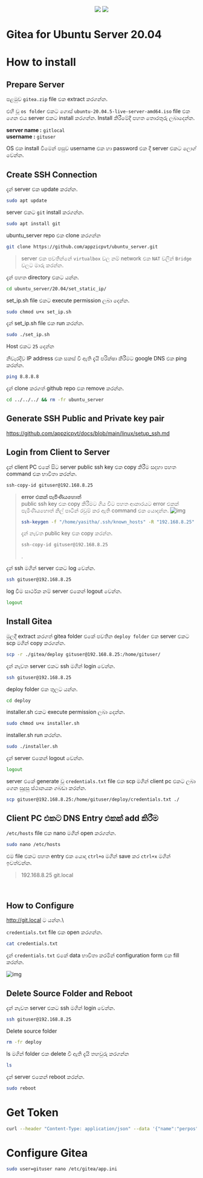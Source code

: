 <p align="center">
  <img src="../images/ubuntu-server-20.04.png" />
  <img src="../images/gita-logo.png" />
</p>

# Gitea for Ubuntu Server 20.04

# How to install

## Prepare Server

පළමුව `gitea.zip` file එක extract කරගන්න.

එහි වූ `os folder` එකට ගොස් `ubuntu-20.04.5-live-server-amd64.iso` file එක ගෙන එය server එකට install කරගන්න. Install කිරීමේදී පහත තොරතුරු ලබාදෙන්න.

**server name :**  `gitlocal`\
**username :** `gituser`

OS එක install වීමෙන් පසුව username එක හා password එක දී server එකට ලොග් වෙන්න.

## Create SSH Connection

දැන් server එක update කරන්න.
```bash
sudo apt update
```

server එකට `git` install කරගන්න. 
```bash
sudo apt install git
```

ubuntu_server repo එක clone කරගන්න
```bash
git clone https://github.com/appzicpvt/ubuntu_server.git
```

>server එක පවතින්නේ `virtualbox` වල නම් network එක `NAT` වලින් `Bridge` වලට මාරු කරන්න.

දැන් පහත directory එකට යන්න.
```bash
cd ubuntu_server/20.04/set_static_ip/
```

set_ip.sh file එකට execute permission ලබා දෙන්න.
```bash
sudo chmod u+x set_ip.sh 
```
දැන් set_ip.sh file එක run කරන්න.
```bash
sudo ./set_ip.sh
```
Host එකට `25` දෙන්න

නිවැරදිව IP address එක සකස් වී ඇති දැයි පරික්ෂා කිරීමට google DNS එක ping  කරන්න. 
```bash
ping 8.8.8.8
```

දැන් clone කරගත් github repo එක remove කරන්න.
```bash
cd ../../../ && rm -fr ubuntu_server
```

## Generate SSH Public and Private key pair
https://github.com/appzicpvt/docs/blob/main/linux/setup_ssh.md

## Login from Client to Server 
දැන් client PC එකේ සිට server public ssh key එක copy කිරීම සදහා පහත command එක භාවිතා කරන්න.
```bash
ssh-copy-id gituser@192.168.8.25
```
> **error එකක් පැමිණියහොත්**\
> public ssh key එක copy කිරීමට ගිය විට පහත ආකාරයට error එකක් පැමිණියහොත් නිල් පාටින් රවුම් කර ඇති command එක යොදන්න.
>![img](../images/gitea/ssh_copy_error.png)
>```bash
>ssh-keygen -f "/home/yasitha/.ssh/known_hosts" -R "192.168.8.25"
>```
> දැන් නැවත public key එක copy කරන්න.
>```bash
>ssh-copy-id gituser@192.168.8.25
>```
>.

දැන් ssh මගින් server එකට log වෙන්න.
```bash
ssh gituser@192.168.8.25
```

log වීම සාර්ථක නම් server එකෙන් logout වෙන්න. 
```bash
logout
```

## Install Gitea

මුලදී extract කරගත් gitea folder එකේ පවතින `deploy folder` එක server එකට scp මගින් copy කරගන්න.
```bash
scp -r ./gitea/deploy gituser@192.168.8.25:/home/gituser/
```

දැන් නැවත server එකට ssh මගින් login වෙන්න.
```bash
ssh gituser@192.168.8.25
```

deploy folder එක තුලට යන්න.
```bash
cd deploy
```

installer.sh එකට execute permission ලබා දෙන්න.
```bash
sudo chmod u+x installer.sh
```

installer.sh run කරන්න.
```bash
sudo ./installer.sh
```

දැන් server එකෙන් logout වෙන්න. 
```bash
logout
```

server එකේ generate වූ `credentials.txt` file එක scp මගින් client pc එකට ලබා ගෙන සුදුසු ස්ථානයක ගබඩා කරන්න.
```bash
scp gituser@192.168.8.25:/home/gituser/deploy/credentials.txt ./
```

## Client PC එකට DNS Entry එකක් add කිරීම

`/etc/hosts` file එක nano මගින් open කරගන්න.
```bash
sudo nano /etc/hosts
```

එම file එකට පහත entry එක යොදා `ctrl+o` මගින් save කර `ctrl+x` මගින් ඉවත්වන්න.
> 192.168.8.25    git.local

<br>

## How to Configure



http://git.local ට යන්න.\

`credentials.txt` file එක open කරගන්න.
```bash
cat credentials.txt
```

දැන් `credentials.txt` එකේ data භාවිතා කරමින් configuration form එක fill කරන්න.

![img](../images/gitea/config.png)

## Delete Source Folder and Reboot

දැන් නැවත server එකට ssh මගින් login වෙන්න.
```bash
ssh gituser@192.168.8.25
```

Delete source folder 
```bash
rm -fr deploy
```

ls මගින් folder එක delete වී ඇති දැයි තහවුරු කරගන්න
```bash
ls
```

දැන් server එකෙන් reboot කරන්න. 
```bash
sudo reboot
```

# Get Token
```bash
curl --header "Content-Type: application/json" --data '{"name":"perpos"}' --user '<username>:<password>' http://git.local/api/v1/users/<username>/tokens
```

# Configure Gitea

```bash
sudo user=gituser nano /etc/gitea/app.ini
```